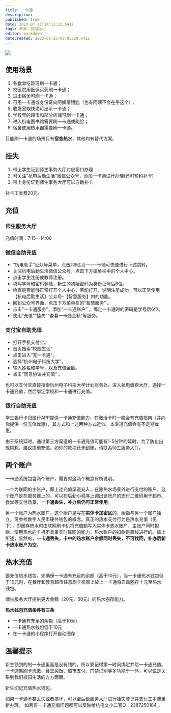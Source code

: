 ```yaml
---
title: 一卡通
description: 
published: true
date: 2023-07-11T14:11:22.541Z
tags: 来源：杭电指北
editor: markdown
dateCreated: 2023-06-25T09:05:20.641Z
---
```


![](https://cdn.nlark.com/yuque/0/2021/webp/2596791/1625120569289-37928532-2dd9-4d10-b5eb-84c9fd38fa7f.webp#align=left&display=inline&height=340&originHeight=679&originWidth=1080&size=0&status=done&style=none&width=540)

## 使用场景

1. 各食堂吃饭可刷一卡通；
2. 校医院用医保买药刷一卡通；
3. 进出宿舍可刷一卡通；
4. 可用一卡通或身份证向阿姨借钥匙（也有阿姨不会在乎这个）；
5. 收发室取快递可出示一卡通；
6. 学校里的超市和部分店铺可刷一卡通；
7. 进入杭电图书馆需要刷一卡通或刷脸；
8. 宿舍使用热水器需要刷一卡通。

只能刷一卡通的场景只有**宿舍热水**，其他均有替代方案。

## 挂失

1. 带上学生证到师生事务大厅对应窗口办理
2. 可关注“杭电后勤生活”微信公众号，添加一卡通进行办理(还可预约补卡)
3. 带上身份证到师生事务大厅可以自助补卡

补卡工本费20元。

## 充值

### 师生服务大厅
充值时间：7:15—14:00

### 微信自助充值
- “杭电助手”公众号菜单，点击`后勤生活`——`一卡通`可快速进行下述跳转。
- 关注杭电后勤生活微信公众号，点击下方菜单栏中的个人中心。
- 点击学生注册或教师注册。
- 填写学号和密码登陆，新生的初始密码为身份证号后6位。
- 检查是否能够正常打开个人中心，若能打开，说明注册成功。可以正常使用【杭电后勤生活】公众号-【智慧服务】内的功能。
- 回到公众号界面，点击下方菜单栏的“智慧服务” 。
- 点击“一卡通服务”，添加“一卡通账户” 。绑定一卡通时的密码是学号后6位。
- 使用“充值”“挂失”“查看一卡通金额”等服务。

### 支付宝自助充值

- 打开手机支付宝。
- 首页搜索“校园生活”
- 点击进入“充一卡通”。
- 选择“杭州电子科技大学”。
- 输入姓名和学号，以及充值金额。
- 点击“同意协议并充值” 。

也可以支付宝直接搜索杭州电子科技大学计划财务处，进入杭电缴费大厅，选择一卡通充值，然后绑定学校和一卡通进行充值。

### 银行自助充值

学生银行卡归属行APP提供一卡通充值能力，在激活卡时一般会有充值指南（并向你提供一份充值优惠），其方式和上述两种方式近似。本渠道充值会有不定期优惠。

由于系统延时，通过第三方渠道的一卡通充值可能有1-5分钟的延时。为了防止出现尴尬，建议提前充值。如你的款项还未到账，请联系师生服务大厅。
## 两个账户

一卡通系统包含两个账户，需要对这两个概念有所说明。

一个为联网的主账户，即上述充值渠道充入，在除热水场景外进行支付的账户。这个账户是在服务器上的，可以在后勤小程序上调出该账户的支付二维码用于超市、食堂等支付场景，**一卡通丢失，补办后仍可正常使用**。

另一个账户为热水账户，这个账户是写在**实体卡加密区**的，余额与另一个账户独立，可参考数字人民币硬件钱包的概念。真正的热水支付行为是热水充值（见下），即圈存热水时由联网刷卡机将充值额写入实体卡热水账户，主账户同时扣款。使用热水的卡机不具备实时联网的能力，热水账户的扣款是离线进行的。综上所述，显然的，**一卡通丢失，卡中的热水账户余额同时丢失，不可找回，补办后新卡热水账户为空**。

## 热水充值

要充值热水钱包，先确保一卡通有充足的余额（高于10元），当一卡通热水钱包低于10元时，在餐厅和教育超市任意刷卡机器上放上一卡通将自动圈存十元至热水钱包。

师生服务大厅提供更大金额（20元、50元）的热水圈存能力。

**热水钱包充值条件有三条**

- 一卡通有充足的余额（高于10元）
- 一卡通热水钱包低于10元
- 在一卡通的小程序打开自动圈存

## 温馨提示 

新生领到的的一卡通里面是没有钱的，所以要记得第一时间绑定并给一卡通充值。
一卡通集刷卡洗漱、食堂买饭、超市支付、门禁识别等多功能于一体，可以说是关系到我们校园生活的方方面面。

新生切记充值热水钱包。

如果一卡通不甚丢失或者损坏，可以至后勤服务大厅进行挂失登记并支付工本费重新办理，
如若有一卡通充值问题都可以反映给杭电文小二官Q：2387250184 。
